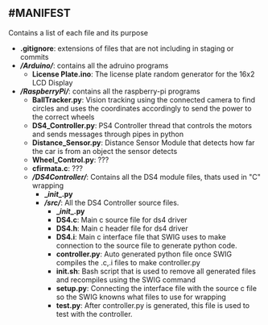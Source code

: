 #MANIFEST
-------

Contains a list of each file and its purpose

*   **.gitignore**: 
      extensions of files that are not including in staging or commits
*   ***/Arduino/***: 
      contains all the adruino programs
	* **License Plate.ino**: 
	    The license plate random generator for the 16x2 LCD Display  
* 	***/RaspberryPi/***: 
  		contains all the raspberry-pi programs
	* **BallTracker.py**: 
	  Vision tracking using the connected camera to find circles and uses the coordinates accordingly to send the power to the correct wheels
	* **DS4_Controller.py**: 
    PS4 Controller thread that controls the motors and sends messages through pipes in python
	* **Distance_Sensor.py**: 
	  Distance Sensor Module that detects how far the car is from an object the sensor detects
	* **Wheel_Control.py**: 
	  ???
	* **cfirmata.c**:
	  ???
	* ***/DS4Controller/***:
	  Contains all the DS4 module files, thats used in "C" wrapping
	  * **\__init__\.py**
	  * ***/src/***:
	    All the DS4 Controller source files.
        * **\__init__\.py**
        * **DS4.c**: 
        	Main c source file for ds4 driver
        * **DS4.h**: 
        	Main c header file for ds4 driver
        * **DS4.i**:
        	Main c interface file that SWIG uses to make connection to the source file to generate python code.
        * **controller.py**:
        	Auto generated python file once SWIG compiles the .c,.i files to make controller.py
        * **init.sh**:
       	Bash script that is used to remove all generated files and recompiles using the SWIG command
        * **setup.py**:
       	Connecting the interface file with the source c file so the SWIG knowns what files to use for wrapping
        * **test.py**:
       		After controller.py is generated, this file is used to test with the controller.
        
